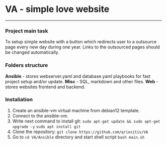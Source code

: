 # **VA** - simple love website
---
### Project main task
To setup simple website with a button which redirects user to a outsource page every new day during one year. Links to the outsourced pages should be changed automatically.

### Folders structure
**Ansible** - stores webserver.yaml and database.yaml playbooks for fast project setup and/or update.
**Misc** - SQL, markdown and other files.
**Web** - stores websites frontend and backend.

### Instaliation

1. Create an ansible-vm virtual machine from debian12 template.
2. Connect to the ansible-vm.
3. Write next command to install git:
`sudo apt-get update && sudo apt-get upgrade -y`
`sudo apt install git`
4. Clone the repository: `git clone https://github.com/qriositiv/VA`
5. Go to `cd VA/Ansible` directory and start shell script `bash main.sh`
